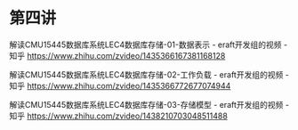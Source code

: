 # 第四讲

解读CMU15445数据库系统LEC4数据库存储-01-数据表示 - eraft开发组的视频 - 知乎
https://www.zhihu.com/zvideo/1435366167381168128

解读CMU15445数据库系统LEC4数据库存储-02-工作负载 - eraft开发组的视频 - 知乎
https://www.zhihu.com/zvideo/1435366772677074944

解读CMU15445数据库系统LEC4数据库存储-03-存储模型 - eraft开发组的视频 - 知乎
https://www.zhihu.com/zvideo/1438210703048511488

